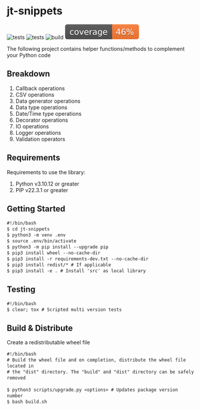 # jt-snippets

<!-- ![build](https://github.com/jt-kl/jt-snippets/actions/workflows/build.yml/badge.svg) -->

![tests](https://github.com/jt-kl/jt-snippets/actions/workflows/hosted_test.yml/badge.svg)
![tests](https://github.com/jt-kl/jt-snippets/actions/workflows/premise_test.yml/badge.svg)
![build](https://github.com/jt-kl/jt-snippets/actions/workflows/premise_build.yml/badge.svg)
![coverage](./tests/coverage.svg)

The following project contains helper functions/methods to complement your Python code

## Breakdown

1. Callback operations
2. CSV operations
3. Data generator operations
4. Data type operations
5. Date/Time type operations
6. Decorator operations
7. IO operations
8. Logger operations
9. Validation operators

## Requirements

Requirements to use the library:

1. Python v3.10.12 or greater
2. PIP v22.3.1 or greater

## Getting Started

```shell
#!/bin/bash
$ cd jt-snippets
$ python3 -m venv .env
$ source .env/bin/activate
$ python3 -m pip install --upgrade pip
$ pip3 install wheel --no-cache-dir
$ pip3 install -r requirements-dev.txt --no-cache-dir
$ pip3 install redist/* # If applicable
$ pip3 install -e . # Install 'src' as local library

```

## Testing

```shell
#!/bin/bash
$ clear; tox # Scripted multi version tests

```

## Build & Distribute

Create a redistributable wheel file

```shell
#!/bin/bash
# Build the wheel file and on completion, distribute the wheel file located in
# the "dist" directory. The "build" and "dist" directory can be safely removed

$ python3 scripts/upgrade.py <options> # Updates package version number
$ bash build.sh

```
